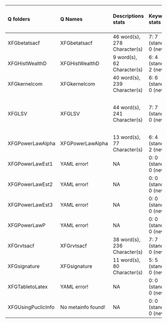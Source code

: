 |Q folders          |Q Names            |Descriptions stats           |Keywords stats           |Q Code    |Missing Style Guide fields |Bad file names                                                                   |
|:------------------|:------------------|:----------------------------|:------------------------|:---------|:--------------------------|:--------------------------------------------------------------------------------|
|XFGbetatsacf       |XFGbetatsacf       |46 word(s), 278 Character(s) |7: 7 (standard), 0 (new) |ok        |                           |                                                                                 |
|XFGHistWealthD     |XFGHistWealthD     |9 word(s), 62 Character(s)   |6: 4 (standard), 2 (new) |ok        |                           |                                                                                 |
|XFGkernelcom       |XFGkernelcom       |40 word(s), 239 Character(s) |6: 6 (standard), 0 (new) |ok        |                           |                                                                                 |
|XFGLSV             |XFGLSV             |44 word(s), 241 Character(s) |7: 7 (standard), 0 (new) |NOT FOUND |                           |bad Q file names!: Figure 4 Transition Probability.png, Figure3 LSV Leverage.png |
|XFGPowerLawAlpha   |XFGPowerLawAlpha   |13 word(s), 77 Character(s)  |6: 4 (standard), 2 (new) |ok        |                           |                                                                                 |
|XFGPowerLawEst1    |YAML error!        |NA                           |0: 0 (standard), 0 (new) |NOT FOUND |NA                         |                                                                                 |
|XFGPowerLawEst2    |YAML error!        |NA                           |0: 0 (standard), 0 (new) |NOT FOUND |NA                         |                                                                                 |
|XFGPowerLawEst3    |YAML error!        |NA                           |0: 0 (standard), 0 (new) |NOT FOUND |NA                         |                                                                                 |
|XFGPowerLawP       |YAML error!        |NA                           |0: 0 (standard), 0 (new) |NOT FOUND |NA                         |                                                                                 |
|XFGrvtsacf         |XFGrvtsacf         |38 word(s), 236 Character(s) |7: 7 (standard), 0 (new) |ok        |                           |                                                                                 |
|XFGsignature       |XFGsignature       |11 word(s), 80 Character(s)  |5: 5 (standard), 0 (new) |ok        |                           |                                                                                 |
|XFGTabletoLatex    |YAML error!        |NA                           |0: 0 (standard), 0 (new) |NOT FOUND |NA                         |                                                                                 |
|XFGUsingPuclicInfo |No metainfo found! |NA                           |0: 0 (standard), 0 (new) |NOT FOUND |NA                         |                                                                                 |
